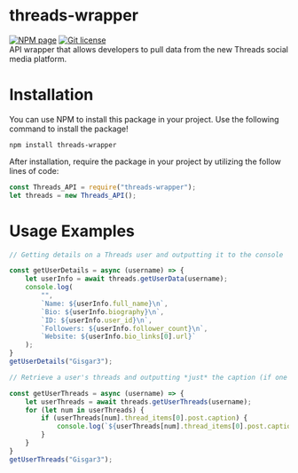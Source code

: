 # threads-wrapper
[![NPM page][npm-src]][npm-href] [![Git license][git-src]][git-href]  
API wrapper that allows developers to pull data from the new Threads social media platform.
# Installation
You can use NPM to install this package in your project. Use the following command to install the package!
```npm
npm install threads-wrapper
```
After installation, require the package in your project by utilizing the follow lines of code:
```javascript
const Threads_API = require("threads-wrapper");
let threads = new Threads_API();
```

# Usage Examples
```javascript
// Getting details on a Threads user and outputting it to the console

const getUserDetails = async (username) => {
    let userInfo = await threads.getUserData(username);
    console.log(
        "",
        `Name: ${userInfo.full_name}\n`,
        `Bio: ${userInfo.biography}\n`,
        `ID: ${userInfo.user_id}\n`,
        `Followers: ${userInfo.follower_count}\n`,
        `Website: ${userInfo.bio_links[0].url}`
    );
}
getUserDetails("Gisgar3");
```
```javascript
// Retrieve a user's threads and outputting *just* the caption (if one exists)

const getUserThreads = async (username) => {
    let userThreads = await threads.getUserThreads(username);
    for (let num in userThreads) {
        if (userThreads[num].thread_items[0].post.caption) {
            console.log(`${userThreads[num].thread_items[0].post.caption.text}\n`);
        }
    }
}
getUserThreads("Gisgar3");
```

[npm-src]: https://img.shields.io/npm/v/threads-wrapper?style=for-the-badge&logo=npm&labelColor=black&color=purple
[npm-href]: https://www.npmjs.org/package/threads-wrapper

[git-src]: https://img.shields.io/github/license/Gisgar3/threads-wrapper?style=for-the-badge&logo=GitHub&labelColor=black&color=blue
[git-href]: https://github.com/Gisgar3/threads-wrapper/blob/main/LICENSE
